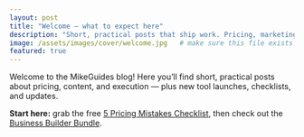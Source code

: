 ```yaml
---
layout: post
title: "Welcome — what to expect here"
description: "Short, practical posts that ship work. Pricing, marketing, and tools we actually use."
image: /assets/images/cover/welcome.jpg   # make sure this file exists
featured: true
---
```



Welcome to the MikeGuides blog! Here you’ll find short, practical posts about pricing, content, and execution — plus new tool launches, checklists, and updates.

**Start here:** grab the free [5 Pricing Mistakes Checklist](https://mikeguides8.gumroad.com/l/pricing-mistakes-checklist), then check out the [Business Builder Bundle](https://mikeguides.co/bundle).

